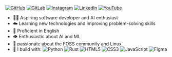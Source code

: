 
[![GitHub](https://img.shields.io/badge/github-%232E3440.svg?&style=for-the-badge&logo=github&logoColor=%23D8DEE9)](https://github.com/zanyshh)
[![GitLab](https://img.shields.io/badge/gitlab-%232E3440.svg?&style=for-the-badge&logo=gitlab&logoColor=%2388C0D0)](https://gitlab.com/sanishsangeeth973)
[![Instagram](https://img.shields.io/badge/instagram-%232E3440.svg?&style=for-the-badge&logo=instagram&logoColor=%2381A1C1)](https://www.instagram.com/zanyshh/)
[![LinkedIn](https://img.shields.io/badge/linkedin-%232E3440.svg?&style=for-the-badge&logo=linkedin&logoColor=%235E81AC)](https://www.linkedin.com/in/sanish-sangeeth-64b86b310/)
[![YouTube](https://img.shields.io/badge/youtube-%232E3440.svg?&style=for-the-badge&logo=youtube&logoColor=%238FBCBB)](https://www.youtube.com/@zanylyf)



- 🐻‍❄️ Aspiring software developer and AI enthusiast
- ☁️ Learning new technologies and improving problem-solving skills
- 💬 Proficient in English
- 👁️ Enthusiastic about AI and ML
- 🏐 passionate about the FOSS community and Linux
- 🍵 I build with:
![Python](https://img.shields.io/badge/python-%232E3440?style=flat&logo=python&logoColor=%2381A1C1)
![Rust](https://img.shields.io/badge/rust-%232E3440.svg?style=flat&logo=rust&logoColor=%23D8DEE9)
![HTML5](https://img.shields.io/badge/html5-%232E3440.svg?style=flat&logo=html5&logoColor=%23D8DEE9)
![CSS3](https://img.shields.io/badge/css3-%232E3440.svg?style=flat&logo=css3&logoColor=%23D8DEE9)
![JavaScript](https://img.shields.io/badge/javascript-%232E3440?style=flat&logo=javascript&logoColor=%23F7DF1E) 
![Figma](https://img.shields.io/badge/figma-%232E3440.svg?style=flat&logo=figma&logoColor=%23D8DEE9)











